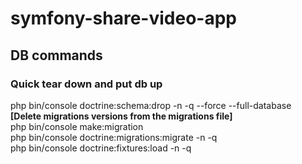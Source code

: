 # symfony-share-video-app


## DB commands
### Quick tear down and put db up
php bin/console doctrine:schema:drop -n -q --force --full-database  
__[Delete migrations versions from the migrations file]__  
php bin/console make:migration  
php bin/console doctrine:migrations:migrate -n -q  
php bin/console doctrine:fixtures:load -n -q
